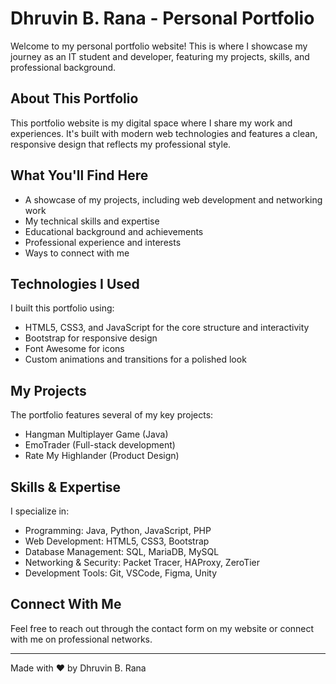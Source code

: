 # Dhruvin B. Rana - Personal Portfolio

Welcome to my personal portfolio website! This is where I showcase my journey as an IT student and developer, featuring my projects, skills, and professional background.

## About This Portfolio

This portfolio website is my digital space where I share my work and experiences. It's built with modern web technologies and features a clean, responsive design that reflects my professional style.

## What You'll Find Here

- A showcase of my projects, including web development and networking work
- My technical skills and expertise
- Educational background and achievements
- Professional experience and interests
- Ways to connect with me

## Technologies I Used

I built this portfolio using:
- HTML5, CSS3, and JavaScript for the core structure and interactivity
- Bootstrap for responsive design
- Font Awesome for icons
- Custom animations and transitions for a polished look

## My Projects

The portfolio features several of my key projects:
- Hangman Multiplayer Game (Java)
- EmoTrader (Full-stack development)
- Rate My Highlander (Product Design)

## Skills & Expertise

I specialize in:
- Programming: Java, Python, JavaScript, PHP
- Web Development: HTML5, CSS3, Bootstrap
- Database Management: SQL, MariaDB, MySQL
- Networking & Security: Packet Tracer, HAProxy, ZeroTier
- Development Tools: Git, VSCode, Figma, Unity

## Connect With Me

Feel free to reach out through the contact form on my website or connect with me on professional networks.

---

Made with ❤️ by Dhruvin B. Rana